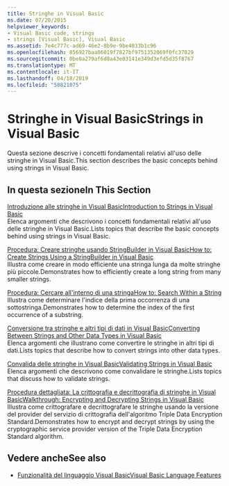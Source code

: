 ```yaml
---
title: Stringhe in Visual Basic
ms.date: 07/20/2015
helpviewer_keywords:
- Visual Basic code, strings
- strings [Visual Basic], Visual Basic
ms.assetid: 7e4c777c-ad69-46e2-8b9e-9be4033b1c96
ms.openlocfilehash: 856927baa06019f7827bf9751352069f0fc37829
ms.sourcegitcommit: 0be8a279af6d8a43e03141e349d3efd5d35f8767
ms.translationtype: MT
ms.contentlocale: it-IT
ms.lasthandoff: 04/18/2019
ms.locfileid: "58821075"
---
```

# <a name="strings-in-visual-basic"></a><span data-ttu-id="30291-102">Stringhe in Visual Basic</span><span class="sxs-lookup"><span data-stu-id="30291-102">Strings in Visual Basic</span></span>
<span data-ttu-id="30291-103">Questa sezione descrive i concetti fondamentali relativi all'uso delle stringhe in Visual Basic.</span><span class="sxs-lookup"><span data-stu-id="30291-103">This section describes the basic concepts behind using strings in Visual Basic.</span></span>  
  
## <a name="in-this-section"></a><span data-ttu-id="30291-104">In questa sezione</span><span class="sxs-lookup"><span data-stu-id="30291-104">In This Section</span></span>  
 [<span data-ttu-id="30291-105">Introduzione alle stringhe in Visual Basic</span><span class="sxs-lookup"><span data-stu-id="30291-105">Introduction to Strings in Visual Basic</span></span>](../../../../visual-basic/programming-guide/language-features/strings/introduction-to-strings.md)  
 <span data-ttu-id="30291-106">Elenca argomenti che descrivono i concetti fondamentali relativi all'uso delle stringhe in Visual Basic.</span><span class="sxs-lookup"><span data-stu-id="30291-106">Lists topics that describe the basic concepts behind using strings in Visual Basic.</span></span>  
  
 [<span data-ttu-id="30291-107">Procedura: Creare stringhe usando StringBuilder in Visual Basic</span><span class="sxs-lookup"><span data-stu-id="30291-107">How to: Create Strings Using a StringBuilder in Visual Basic</span></span>](../../../../visual-basic/programming-guide/language-features/strings/how-to-create-strings-using-a-stringbuilder.md)  
 <span data-ttu-id="30291-108">Illustra come creare in modo efficiente una stringa lunga da molte stringhe più piccole.</span><span class="sxs-lookup"><span data-stu-id="30291-108">Demonstrates how to efficiently create a long string from many smaller strings.</span></span>  
  
 [<span data-ttu-id="30291-109">Procedura: Cercare all'interno di una stringa</span><span class="sxs-lookup"><span data-stu-id="30291-109">How to: Search Within a String</span></span>](../../../../visual-basic/programming-guide/language-features/strings/how-to-search-within-a-string.md)  
 <span data-ttu-id="30291-110">Illustra come determinare l'indice della prima occorrenza di una sottostringa.</span><span class="sxs-lookup"><span data-stu-id="30291-110">Demonstrates how to determine the index of the first occurrence of a substring.</span></span>  
  
 [<span data-ttu-id="30291-111">Conversione tra stringhe e altri tipi di dati in Visual Basic</span><span class="sxs-lookup"><span data-stu-id="30291-111">Converting Between Strings and Other Data Types in Visual Basic</span></span>](../../../../visual-basic/programming-guide/language-features/strings/converting-between-strings-and-other-data-types.md)  
 <span data-ttu-id="30291-112">Elenca argomenti che illustrano come convertire le stringhe in altri tipi di dati.</span><span class="sxs-lookup"><span data-stu-id="30291-112">Lists topics that describe how to convert strings into other data types.</span></span>  
  
 [<span data-ttu-id="30291-113">Convalida delle stringhe in Visual Basic</span><span class="sxs-lookup"><span data-stu-id="30291-113">Validating Strings in Visual Basic</span></span>](../../../../visual-basic/programming-guide/language-features/strings/validating-strings.md)  
 <span data-ttu-id="30291-114">Elenca argomenti che descrivono come convalidare le stringhe.</span><span class="sxs-lookup"><span data-stu-id="30291-114">Lists topics that discuss how to validate strings.</span></span>  
  
 [<span data-ttu-id="30291-115">Procedura dettagliata: La crittografia e decrittografia di stringhe in Visual Basic</span><span class="sxs-lookup"><span data-stu-id="30291-115">Walkthrough: Encrypting and Decrypting Strings in Visual Basic</span></span>](../../../../visual-basic/programming-guide/language-features/strings/walkthrough-encrypting-and-decrypting-strings.md)  
 <span data-ttu-id="30291-116">Illustra come crittografare e decrittografare le stringhe usando la versione del provider del servizio di crittografia dell'algoritmo Triple Data Encryption Standard.</span><span class="sxs-lookup"><span data-stu-id="30291-116">Demonstrates how to encrypt and decrypt strings by using the cryptographic service provider version of the Triple Data Encryption Standard algorithm.</span></span>  
  
## <a name="see-also"></a><span data-ttu-id="30291-117">Vedere anche</span><span class="sxs-lookup"><span data-stu-id="30291-117">See also</span></span>

- [<span data-ttu-id="30291-118">Funzionalità del linguaggio Visual Basic</span><span class="sxs-lookup"><span data-stu-id="30291-118">Visual Basic Language Features</span></span>](../../../../visual-basic/programming-guide/language-features/index.md)
